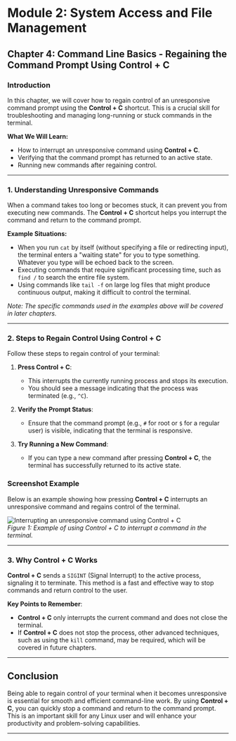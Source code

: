 # Module 2: System Access and File Management
## Chapter 4: Command Line Basics - Regaining the Command Prompt Using Control + C

### Introduction
In this chapter, we will cover how to regain control of an unresponsive command prompt using the **Control + C** shortcut. This is a crucial skill for troubleshooting and managing long-running or stuck commands in the terminal.

**What We Will Learn:**
- How to interrupt an unresponsive command using **Control + C**.
- Verifying that the command prompt has returned to an active state.
- Running new commands after regaining control.

---

### 1. Understanding Unresponsive Commands

When a command takes too long or becomes stuck, it can prevent you from executing new commands. The **Control + C** shortcut helps you interrupt the command and return to the command prompt.

**Example Situations:**
- When you run `cat` by itself (without specifying a file or redirecting input), the terminal enters a "waiting state" for you to type something. Whatever you type will be echoed back to the screen.
- Executing commands that require significant processing time, such as `find /` to search the entire file system.
- Using commands like `tail -f` on large log files that might produce continuous output, making it difficult to control the terminal.

*Note: The specific commands used in the examples above will be covered in later chapters.*

---

### 2. Steps to Regain Control Using Control + C

Follow these steps to regain control of your terminal:

1. **Press Control + C**:
   - This interrupts the currently running process and stops its execution.
   - You should see a message indicating that the process was terminated (e.g., `^C`).

2. **Verify the Prompt Status**:
   - Ensure that the command prompt (e.g., `#` for root or `$` for a regular user) is visible, indicating that the terminal is responsive.

3. **Try Running a New Command**:
   - If you can type a new command after pressing **Control + C**, the terminal has successfully returned to its active state.

### Screenshot Example
Below is an example showing how pressing **Control + C** interrupts an unresponsive command and regains control of the terminal.

![Interrupting an unresponsive command using Control + C](screenshots/control-c-example.png)  
*Figure 1: Example of using Control + C to interrupt a command in the terminal.*

---

### 3. Why Control + C Works

**Control + C** sends a `SIGINT` (Signal Interrupt) to the active process, signaling it to terminate. This method is a fast and effective way to stop commands and return control to the user.

**Key Points to Remember**:
- **Control + C** only interrupts the current command and does not close the terminal.
- If **Control + C** does not stop the process, other advanced techniques, such as using the `kill` command, may be required, which will be covered in future chapters.

---

## Conclusion

Being able to regain control of your terminal when it becomes unresponsive is essential for smooth and efficient command-line work. By using **Control + C**, you can quickly stop a command and return to the command prompt. This is an important skill for any Linux user and will enhance your productivity and problem-solving capabilities.

--- 
